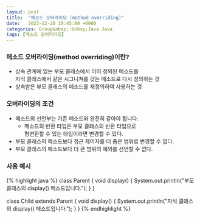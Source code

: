 ```yaml
---
layout: post
title:  "메소드 오버라이딩 (method overriding)"
date:   2023-12-20 10:45:00 +0900
categories: Group&nbsp;:&nbsp;Java Java
tags: [메소드 오버라이딩]
---
```


### 메소드 오버라이딩(method overriding)이란?

- 상속 관계에 있는 부모 클래스에서 이미 정의된 메소드를  
자식 클래스에서 같은 시그니쳐를 갖는 메소드로 다시 정의하는 것
- 상속받은 부모 클래스의 메소드를 재정의하여 사용하는 것

### 오버라이딩의 조건

- 메소드의 선언부는 기존 메소드와 완전히 같아야 합니다.
    - 메소드의 반환 타입은 부모 클래스의 반환 타입으로  
    형변환할 수 있는 타입이라면 변경할 수 있다.
- 부모 클래스의 메소드보다 접근 제어자를 더 좁은 범위로 변경할 수 없다.
- 부모 클래스의 메소드보다 더 큰 범위의 예외를 선언할 수 없다.

### 사용 예시

{% highlight java %}
class Parent {
    void display() { System.out.println("부모 클래스의 display() 메소드입니다."); }
}

class Child extends Parent {
    void display() { System.out.println("자식 클래스의 display() 메소드입니다."); }
}
{% endhighlight %}